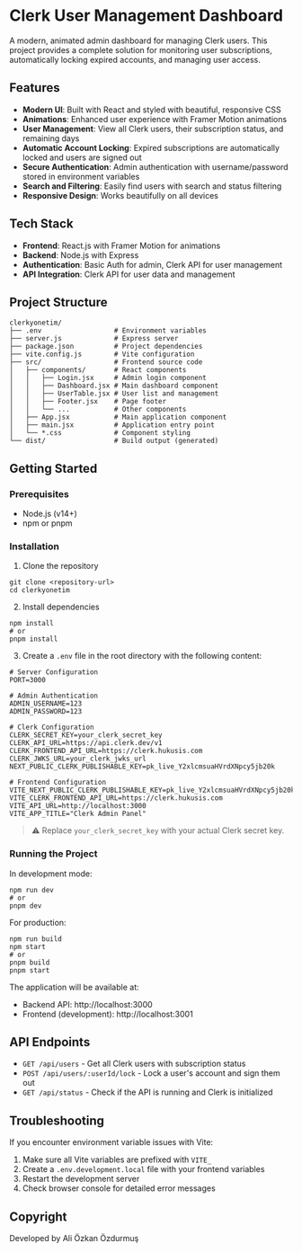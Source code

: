 # Clerk User Management Dashboard

A modern, animated admin dashboard for managing Clerk users. This project provides a complete solution for monitoring user subscriptions, automatically locking expired accounts, and managing user access.

## Features

- **Modern UI**: Built with React and styled with beautiful, responsive CSS
- **Animations**: Enhanced user experience with Framer Motion animations
- **User Management**: View all Clerk users, their subscription status, and remaining days
- **Automatic Account Locking**: Expired subscriptions are automatically locked and users are signed out
- **Secure Authentication**: Admin authentication with username/password stored in environment variables
- **Search and Filtering**: Easily find users with search and status filtering
- **Responsive Design**: Works beautifully on all devices

## Tech Stack

- **Frontend**: React.js with Framer Motion for animations
- **Backend**: Node.js with Express
- **Authentication**: Basic Auth for admin, Clerk API for user management
- **API Integration**: Clerk API for user data and management

## Project Structure

```
clerkyonetim/
├── .env                  # Environment variables
├── server.js             # Express server 
├── package.json          # Project dependencies
├── vite.config.js        # Vite configuration
├── src/                  # Frontend source code
│   ├── components/       # React components
│   │   ├── Login.jsx     # Admin login component
│   │   ├── Dashboard.jsx # Main dashboard component
│   │   ├── UserTable.jsx # User list and management
│   │   ├── Footer.jsx    # Page footer
│   │   └── ...           # Other components
│   ├── App.jsx           # Main application component
│   ├── main.jsx          # Application entry point
│   └── *.css             # Component styling
└── dist/                 # Build output (generated)
```

## Getting Started

### Prerequisites

- Node.js (v14+)
- npm or pnpm

### Installation

1. Clone the repository
```
git clone <repository-url>
cd clerkyonetim
```

2. Install dependencies
```
npm install
# or
pnpm install
```

3. Create a `.env` file in the root directory with the following content:
```
# Server Configuration
PORT=3000

# Admin Authentication
ADMIN_USERNAME=123
ADMIN_PASSWORD=123

# Clerk Configuration
CLERK_SECRET_KEY=your_clerk_secret_key
CLERK_API_URL=https://api.clerk.dev/v1
CLERK_FRONTEND_API_URL=https://clerk.hukusis.com
CLERK_JWKS_URL=your_clerk_jwks_url
NEXT_PUBLIC_CLERK_PUBLISHABLE_KEY=pk_live_Y2xlcmsuaHVrdXNpcy5jb20k

# Frontend Configuration
VITE_NEXT_PUBLIC_CLERK_PUBLISHABLE_KEY=pk_live_Y2xlcmsuaHVrdXNpcy5jb20k
VITE_CLERK_FRONTEND_API_URL=https://clerk.hukusis.com
VITE_API_URL=http://localhost:3000
VITE_APP_TITLE="Clerk Admin Panel"
```

> ⚠️ Replace `your_clerk_secret_key` with your actual Clerk secret key.

### Running the Project

In development mode:
```
npm run dev
# or
pnpm dev
```

For production:
```
npm run build
npm start
# or
pnpm build
pnpm start
```

The application will be available at:
- Backend API: http://localhost:3000
- Frontend (development): http://localhost:3001

## API Endpoints

- `GET /api/users` - Get all Clerk users with subscription status
- `POST /api/users/:userId/lock` - Lock a user's account and sign them out
- `GET /api/status` - Check if the API is running and Clerk is initialized

## Troubleshooting

If you encounter environment variable issues with Vite:
1. Make sure all Vite variables are prefixed with `VITE_`
2. Create a `.env.development.local` file with your frontend variables
3. Restart the development server
4. Check browser console for detailed error messages

## Copyright

Developed by Ali Özkan Özdurmuş 